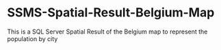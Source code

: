 # SSMS-Spatial-Result-Belgium-Map
This is a SQL Server Spatial Result of the Belgium map to represent the population by city
